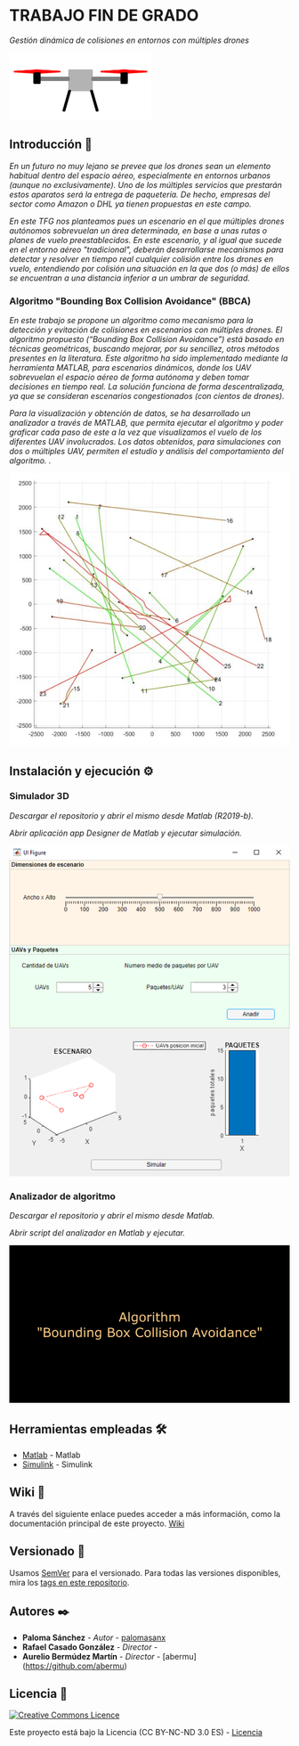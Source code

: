 # TRABAJO FIN DE GRADO

_Gestión dinámica de colisiones en entornos con múltiples drones_

![Dron](https://github.com/PalomaSanx/UAVsimulation_TFG/blob/master/imgReadme/dron.png)

## Introducción 🚀

_En un futuro no muy lejano se prevee que los drones sean un elemento habitual dentro del espacio aéreo,
especialmente en entornos urbanos (aunque no exclusivamente). Uno de los múltiples servicios que
prestarán estos aparatos será la entrega de paquetería. De hecho, empresas del sector como Amazon o
DHL ya tienen propuestas en este campo._

_En este TFG nos planteamos pues un escenario en el que múltiples drones autónomos sobrevuelan un área
determinada, en base a unas rutas o planes de vuelo preestablecidos. En este escenario, y al igual que
sucede en el entorno aéreo "tradicional", deberán desarrollarse mecanismos para detectar y resolver en
tiempo real cualquier colisión entre los drones en vuelo, entendiendo por colisión una situación en la que
dos (o más) de ellos se encuentran a una distancia inferior a un umbrar de seguridad._


### Algoritmo "Bounding Box Collision Avoidance" (BBCA)

_En este trabajo se propone un algoritmo como mecanismo para la detección y evitación de colisiones en escenarios con múltiples drones. El algoritmo propuesto (“Bounding Box Collision Avoidance”) está basado en técnicas geométricas, buscando mejorar, por su sencillez, otros métodos presentes en la literatura.
Este algoritmo ha sido implementado mediante la herramienta MATLAB, para escenarios dinámicos, donde los UAV sobrevuelan el espacio aéreo de forma autónoma y deben tomar decisiones en tiempo real. La solución funciona de forma descentralizada, ya que se consideran escenarios congestionados (con cientos de drones)._

_Para la visualización y obtención de datos, se ha desarrollado un analizador a través de MATLAB, que permita ejecutar el algoritmo y poder graficar cada paso de este a la vez que visualizamos el vuelo de los diferentes UAV involucrados. Los datos obtenidos, para simulaciones con dos o múltiples UAV, permiten el estudio y análisis del comportamiento del algoritmo. ._  

![Dron](https://github.com/PalomaSanx/UAVsimulation_TFG/blob/master/imgReadme/simulacion.jpg)

## Instalación y ejecución ⚙️

### Simulador 3D

_Descargar el repositorio y abrir el mismo desde Matlab (R2019-b)._

_Abrir aplicación app Designer de Matlab y ejecutar simulación._

![Interfaz_Usuario](https://github.com/PalomaSanx/UAVsimulation_TFG/blob/master/imgReadme/IU3D.png)

### Analizador de algoritmo

_Descargar el repositorio y abrir el mismo desde Matlab._

_Abrir script del analizador en Matlab y ejecutar._

![Video_BBCA](https://github.com/PalomaSanx/UAVsimulation_TFG/blob/master/imgReadme/BBCA.gif)

## Herramientas empleadas 🛠️

* [Matlab](https://es.mathworks.com/) - Matlab
* [Simulink](https://es.mathworks.com/products/simulink.html) - Simulink

## Wiki 📖

A través del siguiente enlace puedes acceder a más información, como la documentación principal de este proyecto. [Wiki](https://github.com/PalomaSanx/UAVsimulation_TFG/tree/master/wiki)

## Versionado 📌

Usamos [SemVer](http://semver.org/) para el versionado. Para todas las versiones disponibles, mira los [tags en este repositorio](https://github.com/PalomaSanx/UAVsimulation_TFG.git/tags).

## Autores ✒️

* **Paloma Sánchez** - *Autor* - [palomasanx](https://github.com/PalomaSanx)
* **Rafael Casado González** - *Director* - 
* **Aurelio Bermúdez Martín** - *Director* - [abermu] (https://github.com/abermu)

## Licencia 📄

<a rel="license" href="https://creativecommons.org/licenses/by-nc-nd/3.0/es/"><img alt="Creative Commons Licence" style="border-width:0" src="https://licensebuttons.net/l/by-nc-nd/3.0/88x31.png" /></a>

Este proyecto está bajo la Licencia (CC BY-NC-ND 3.0 ES) - [Licencia](https://creativecommons.org/licenses/by-nc-nd/3.0/es/)

